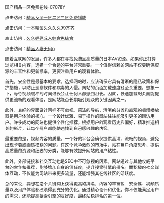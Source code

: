 国产精品一区免费在线-0707BY

点击访问：<a href="https://bsdf-5f5.pages.dev/">精品女同一区二区三区免费播放</a>

点击访问：<a href="https://cfad.pages.dev/">一本精品久久久久99齐齐</a>

点击访问：<a href="https://gfd-5xg.pages.dev/">久久婷婷成人综合色综合</a>

点击访问：<a href="https://fdhf-454.pages.dev/">精品人妻无码p</a>



随着互联网的发展，许多人都在寻找免费且高质量的日本AV资源。如果你正打算浏览相关内容，选择一个合适的平台非常重要。一个值得信赖的网站不仅要确保资源的丰富性和更新频率，更要注重用户的观看体验。

首先，安全性是最基本的要求。选择网站时，应该确保它具有清晰的隐私政策和保护措施，以防止恶意软件和病毒的入侵。网站的页面加载速度也至关重要。想象一下，等待视频缓冲的时间过长会让任何人都感到沮丧。因此，快速加载的页面能提供更流畅的观看体验，是网站能否长期吸引观众的关键因素之一。

此外，良好的界面设计同样不可忽视。简洁的导航、清晰的分类和直观的视频播放器是用户体验的核心。一个设计优雅、易于操作的网站往往能吸引更多的回访用户。许多成功的网站也提供个性化推荐，根据用户的观看历史和偏好，精准推送相关的影片，让每个用户都能快速找到自己感兴趣的内容。

最重要的是，视频内容的质量。一个好的平台会确保提供高清、流畅的视频，避免出现卡顿或画质模糊的问题。在这个竞争激烈的市场中，站在用户角度思考，提供高质量的资源和细致的分类，能够有效提升网站的用户粘性。

此外，外部链接和社交互动也是SEO中不可忽视的因素。网站通过与其他权威平台的合作和推荐，能够增加自身的信任度，提升搜索引擎的排名。而积极的社交媒体互动，不仅能为网站带来更多流量，还能增强其在线社区的活跃度。

总的来说，要想在这个关键词上获得更高的排名，内容的丰富性、安全性、视频质量以及用户体验都必须得到充分的优化。通过精心设计和优化，你不仅能满足用户的需求，还能提高搜索引擎的友好度，最终站稳排名的第一位。


<span style="display:none;">[Canonical link]( https://github.com/dyd08552/541005 ）</span>
